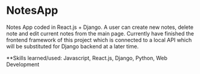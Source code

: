 # NotesApp
Notes App coded in React.js + Django. A user can create new notes, delete note and edit current notes from the main page. Currently have finished the frontend framework of this project which is connected to a local API which will be substituted for Django backend at a later time.


**Skills learned/used: Javascript, React.js, Django, Python, Web Development

